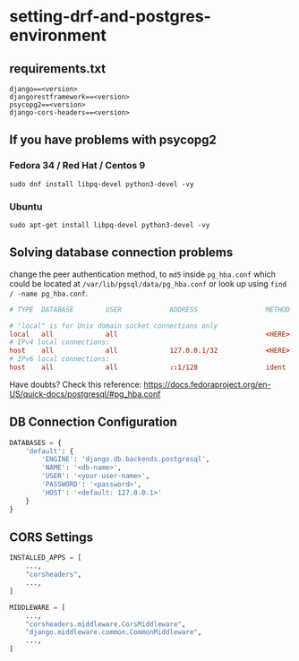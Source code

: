 # setting-drf-and-postgres-environment

## requirements.txt

```text
django==<version>
djangorestframework==<version>
psycopg2==<version>
django-cors-headers==<version>
```

## If you have problems with psycopg2
### Fedora 34 / Red Hat / Centos 9
```shell
sudo dnf install libpq-devel python3-devel -vy
```
### Ubuntu
```shell
sudo apt-get install libpq-devel python3-devel -vy
```

## Solving database connection problems

change the peer authentication method, to `md5` inside 
`pg_hba.conf` which could be located at `/var/lib/pgsql/data/pg_hba.conf` 
or look up using `find / -name pg_hba.conf`.

```conf
# TYPE  DATABASE        USER            ADDRESS                 METHOD

# "local" is for Unix domain socket connections only
local   all             all                                     <HERE>
# IPv4 local connections:
host    all             all             127.0.0.1/32            <HERE>
# IPv6 local connections:
host    all             all             ::1/128                 ident
```

Have doubts? Check this reference: https://docs.fedoraproject.org/en-US/quick-docs/postgresql/#pg_hba.conf

## DB Connection Configuration

```python
DATABASES = {
    'default': {
        'ENGINE': 'django.db.backends.postgresql',
        'NAME': '<db-name>',
        'USER': '<your-user-name>',
        'PASSWORD': '<password>',
        'HOST': '<default: 127.0.0.1>'
    }
}
```

## CORS Settings
```python
INSTALLED_APPS = [
    ...,
    "corsheaders",
    ...,
]
```

```python
MIDDLEWARE = [
    ...,
    "corsheaders.middleware.CorsMiddleware",
    "django.middleware.common.CommonMiddleware",
    ...,
]
```

